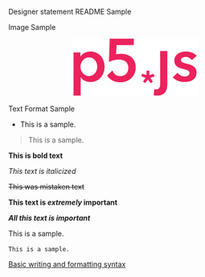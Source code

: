 Designer statement README Sample

Image Sample
<div align=center><img src=gettingStarted/img/p5jsImages.png>
<div align=left>
<p>   

Text Format Sample

* This is a sample.

> This is a sample.

**This is bold text**

*This text is italicized*

~~This was mistaken text~~

**This text is _extremely_ important**	

***All this text is important***

This is a sample.

    This is a sample.
    
[Basic writing and formatting syntax](https://help.github.com/en/articles/basic-writing-and-formatting-syntax)
